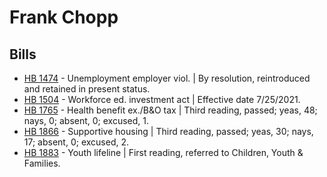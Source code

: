 # Frank Chopp
## Bills
* [HB 1474](/bill/2021-22/hb/1474/) - Unemployment employer viol. | By resolution, reintroduced and retained in present status.
* [HB 1504](/bill/2021-22/hb/1504/) - Workforce ed. investment act | Effective date 7/25/2021.
* [HB 1765](/bill/2021-22/hb/1765/) - Health benefit ex./B&O tax | Third reading, passed; yeas, 48; nays, 0; absent, 0; excused, 1.
* [HB 1866](/bill/2021-22/hb/1866/) - Supportive housing | Third reading, passed; yeas, 30; nays, 17; absent, 0; excused, 2.
* [HB 1883](/bill/2021-22/hb/1883/) - Youth lifeline | First reading, referred to Children, Youth & Families.
